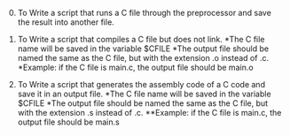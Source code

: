 0. To Write a script that runs a C file through the preprocessor and save the result into another file.

1. To Write a script that compiles a C file but does not link.
 *The C file name will be saved in the variable $CFILE
 *The output file should be named the same as the C file, but with the extension .o instead of .c.
 *Example: if the C file is main.c, the output file should be main.o

2. To Write a script that generates the assembly code of a C code and save it in an output file.
 *The C file name will be saved in the variable $CFILE
 *The output file should be named the same as the C file, but with the extension .s instead of .c.
   **Example: if the C file is main.c, the output file should be main.s
